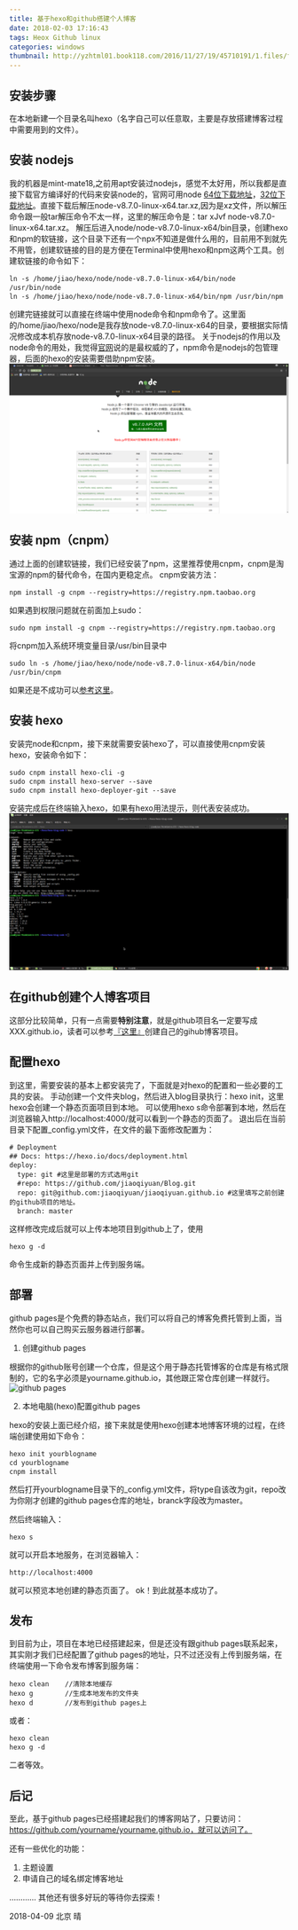 ```yaml
---
title: 基于hexo和github搭建个人博客
date: 2018-02-03 17:16:43
tags: Heox Github linux
categories: windows
thumbnail: http://yzhtml01.book118.com/2016/11/27/19/45710191/1.files/file0001.jpeg
---
```


## 安装步骤
在本地新建一个目录名叫hexo（名字自己可以任意取，主要是存放搭建博客过程中需要用到的文件）。
## 安装 nodejs
我的机器是mint-mate18,之前用apt安装过nodejs，感觉不太好用，所以我都是直接下载官方编译好的代码来安装node的，官网可用node [64位下载地址][1]，[32位下载地址][2]。直接下载后解压node-v8.7.0-linux-x64.tar.xz,因为是xz文件，所以解压命令跟一般tar解压命令不太一样，这里的解压命令是：tar xJvf node-v8.7.0-linux-x64.tar.xz。
解压后进入node/node-v8.7.0-linux-x64/bin目录，创建hexo和npm的软链接，这个目录下还有一个npx不知道是做什么用的，目前用不到就先不用管，创建软链接的目的是方便在Terminal中使用hexo和npm这两个工具。创建软链接的命令如下：
```
ln -s /home/jiao/hexo/node/node-v8.7.0-linux-x64/bin/node /usr/bin/node
ln -s /home/jiao/hexo/node/node-v8.7.0-linux-x64/bin/npm /usr/bin/npm
```
创建完链接就可以直接在终端中使用node命令和npm命令了。这里面的/home/jiao/hexo/node是我存放node-v8.7.0-linux-x64的目录，要根据实际情况修改成本机存放node-v8.7.0-linux-x64目录的路径。
关于nodejs的作用以及node命令的用处，我觉得[官网][3]说的是最权威的了，npm命令是nodejs的包管理器，后面的hexo的安装需要借助npm安装。
 ![node官网][4]

## 安装 npm（cnpm）
通过上面的创建软链接，我们已经安装了npm，这里推荐使用cnpm，cnpm是淘宝源的npm的替代命令，在国内更稳定点。
cnpm安装方法：
```
npm install -g cnpm --registry=https://registry.npm.taobao.org
```
如果遇到权限问题就在前面加上sudo：
```
sudo npm install -g cnpm --registry=https://registry.npm.taobao.org
```
将cnpm加入系统环境变量目录/usr/bin目录中
```
sudo ln -s /home/jiao/hexo/node/node-v8.7.0-linux-x64/bin/node /usr/bin/cnpm
```

如果还是不成功可以[参考这里][5]。
## 安装 hexo
安装完node和cnpm，接下来就需要安装hexo了，可以直接使用cnpm安装hexo，安装命令如下：
```
sudo cnpm install hexo-cli -g
sudo cnpm install hexo-server --save
sudo cnpm install hexo-deployer-git --save
```
安装完成后在终端输入hexo，如果有hexo用法提示，则代表安装成功。
![此处输入图片的描述][6]

## 在github创建个人博客项目
这部分比较简单，只有一点需要**特别注意**，就是github项目名一定要写成XXX.github.io，读者可以参考[『这里』][7]创建自己的gihub博客项目。
## 配置hexo
到这里，需要安装的基本上都安装完了，下面就是对hexo的配置和一些必要的工具的安装。
手动创建一个文件夹blog，然后进入blog目录执行：hexo init，这里hexo会创建一个静态页面项目到本地。
可以使用hexo s命令部署到本地，然后在浏览器输入http://localhost:4000/就可以看到一个静态的页面了。
退出后在当前目录下配置_config.yml文件，在文件的最下面修改配置为：
```
# Deployment
## Docs: https://hexo.io/docs/deployment.html
deploy:
  type: git #这里是部署的方式选用git
  #repo: https://github.com/jiaoqiyuan/Blog.git
  repo: git@github.com:jiaoqiyuan/jiaoqiyuan.github.io #这里填写之前创建的github项目的地址。
  branch: master
```
这样修改完成后就可以上传本地项目到github上了，使用
```
hexo g -d
```
命令生成新的静态页面并上传到服务端。

## 部署
github pages是个免费的静态站点，我们可以将自己的博客免费托管到上面，当然你也可以自己购买云服务器进行部署。

1. 创建github pages

根据你的github账号创建一个仓库，但是这个用于静态托管博客的仓库是有格式限制的，它的名字必须是yourname.github.io，其他跟正常仓库创建一样就行。
![github pages][8]

2. 本地电脑(hexo)配置github pages

hexo的安装上面已经介绍，接下来就是使用hexo创建本地博客环境的过程，在终端创建使用如下命令：
```
hexo init yourblogname
cd yourblogname
cnpm install
```
然后打开yourblogname目录下的_config.yml文件，将type自该改为git，repo改为你刚才创建的github pages仓库的地址，branck字段改为master。

然后终端输入：
```
hexo s
```
就可以开启本地服务，在浏览器输入：
```
http://localhost:4000
```
就可以预览本地创建的静态页面了。
ok！到此就基本成功了。

## 发布
到目前为止，项目在本地已经搭建起来，但是还没有跟github pages联系起来，其实刚才我们已经配置了github pages的地址，只不过还没有上传到服务端，在终端使用一下命令发布博客到服务端：
```
hexo clean    //清除本地缓存
hexo g        //生成本地发布的文件夹
hexo d        //发布到github pages上
```
或者：
```
hexo clean
hexo g -d
```
二者等效。

## 后记
至此，基于github pages已经搭建起我们的博客网站了，只要访问：https://github.com/yourname/yourname.github.io，就可以访问了。

还有一些优化的功能：
1. 主题设置
2. 申请自己的域名绑定博客地址

…………
其他还有很多好玩的等待你去探索！

2018-04-09 
北京 
晴

  [1]: https://npm.taobao.org/mirrors/node/v8.7.0/node-v8.7.0-linux-x64.tar.xz
  [2]: https://npm.taobao.org/mirrors/node/v8.7.0/node-v8.7.0-linux-x86.tar.xz
  [3]: http://nodejs.cn/
  [4]: https://raw.githubusercontent.com/jiaoqiyuan/hexo-blog-code/master/source/img/nodejs.png
  [5]: https://npm.taobao.org/
  [6]: https://raw.githubusercontent.com/jiaoqiyuan/hexo-blog-code/master/source/img/hexo-install.png
  [7]: https://jingyan.baidu.com/article/f7ff0bfc7181492e27bb1360.html
  [8]:https://upload-images.jianshu.io/upload_images/660127-c4c554b26669999f.png?imageMogr2/auto-orient/strip%7CimageView2/2/w/700
